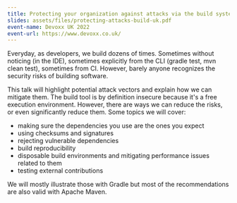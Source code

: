 ```yaml
---
title: Protecting your organization against attacks via the build system
slides: assets/files/protecting-attacks-build-uk.pdf
event-name: Devoxx UK 2022
event-url: https://www.devoxx.co.uk/
---
```


Everyday, as developers, we build dozens of times.
Sometimes without noticing (in the IDE), sometimes explicitly from the CLI (gradle test, mvn clean test), sometimes from CI.
However, barely anyone recognizes the security risks of building software.

This talk will highlight potential attack vectors and explain how we can mitigate them.
The build tool is by definition insecure because it's a free execution environment.
However, there are ways we can reduce the risks, or even significantly reduce them.
Some topics we will cover:

* making sure the dependencies you use are the ones you expect
* using checksums and signatures
* rejecting vulnerable dependencies
* build reproducibility
* disposable build environments and mitigating performance issues related to them
* testing external contributions

We will mostly illustrate those with Gradle but most of the recommendations are also valid with Apache Maven. 